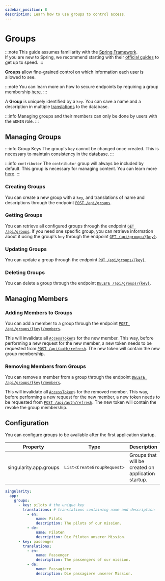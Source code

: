 ```yaml
---
sidebar_position: 8
description: Learn how to use groups to control access.
---
```


# Groups

:::note
This guide assumes familiarity with the [Spring Framework](https://spring.io).  
If you are new to Spring, we recommend starting with their [official guides](https://spring.io/quickstart) to get up to speed.
:::

**Groups** allow fine-grained control on which information each user is allowed to see.

:::note
You can learn more on how to secure endpoints by requiring a group membership [here](./securing-endpoints.md#requiring-group-membership).
:::

A **Group** is uniquely identified by a `key`.
You can save a name and a description in multiple [translations](../content/i18n.md) to the database.

:::info
Managing groups and their members can only be done by users with the `ADMIN` role.
:::

## Managing Groups

:::info Group Keys
The group's `key` cannot be changed once created.
This is necessary to maintain consistency in the database.
:::

:::info `contributor`
The `contributor` group will always be included by default.
This group is necessary for managing content. 
You can learn more [here](../content/introduction.md#global-server-group-contributor).
:::

### Creating Groups

You can create a new group with a `key`, and translations of name and descriptions through the endpoint
[`POST /api/groups`](../../api/create-group.api.mdx).

### Getting Groups

You can retrieve all configured groups through the endpoint [`GET /api/groups`](../../api/get-groups.api.mdx).
If you need one specific group, 
you can retrieve information about it using the group's `key` through the endpoint [`GET /api/groups/{key}`](../../api/get-group-by-key.api.mdx).

### Updating Groups

You can update a group through the endpoint [`PUT /api/groups/{key}`](../../api/update-group.api.mdx).

### Deleting Groups

You can delete a group through the endpoint [`DELETE /api/groups/{key}`](../../api/delete-group.api.mdx).

## Managing Members

### Adding Members to Groups

You can add a member to a group through the endpoint [`POST /api/groups/{key}/members`](../../api/add-member-to-group.api.mdx).

This will invalidate all [`AccessToken`](./tokens.md#access-token)s for the new member.
This way, before performing a new request for the new member, a new token needs to be requested from [`POST /api/auth/refresh`](../../api/refresh-access-token.api.mdx).
The new token will contain the new group membership.

### Removing Members from Groups

You can remove a member from a group through the endpoint [`DELETE /api/groups/{key}/members`](../../api/remove-member-from-group.api.mdx).

This will invalidate all [`AccessToken`](./tokens.md#access-token)s for the removed member.
This way, before performing a new request for the new member, a new token needs to be requested from [`POST /api/auth/refresh`](../../api/refresh-access-token.api.mdx).
The new token will contain the revoke the group membership.

## Configuration

You can configure groups to be available after the first application startup.

| Property               | Type                       | Description                                         | Default |
|------------------------|----------------------------|-----------------------------------------------------|---------|
| singularity.app.groups | `List<CreateGroupRequest>` | Groups that will be created on application startup. |         |

```yaml
singularity:
  app:
    groups: 
      - key: pilots # the unique key
        translations: # translations containing name and description
          - en:
              name: Pilots
              description: The pilots of our mission.
          - de:
              name: Piloten
              description: Die Piloten unserer Mission.
      - key: passenger
        translations:
          - en:
              name: Passenger
              description: The passengers of our mission.
          - de:
              name: Passagiere
              description: Die passagiere unserer Mission.
```
